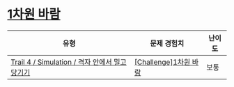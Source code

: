 # [1차원 바람](https://www.codetree.ai/trails/complete/curated-cards/challenge-The-1D-wind-blows)

|유형|문제 경험치|난이도|
|---|---|---|
|[Trail 4 / Simulation / 격자 안에서 밀고 당기기](https://www.codetree.ai/trail-info/intermediate-low/)|[[Challenge]1차원 바람](https://www.codetree.ai/trails/complete/curated-cards/challenge-The-1D-wind-blows/)|보통|

